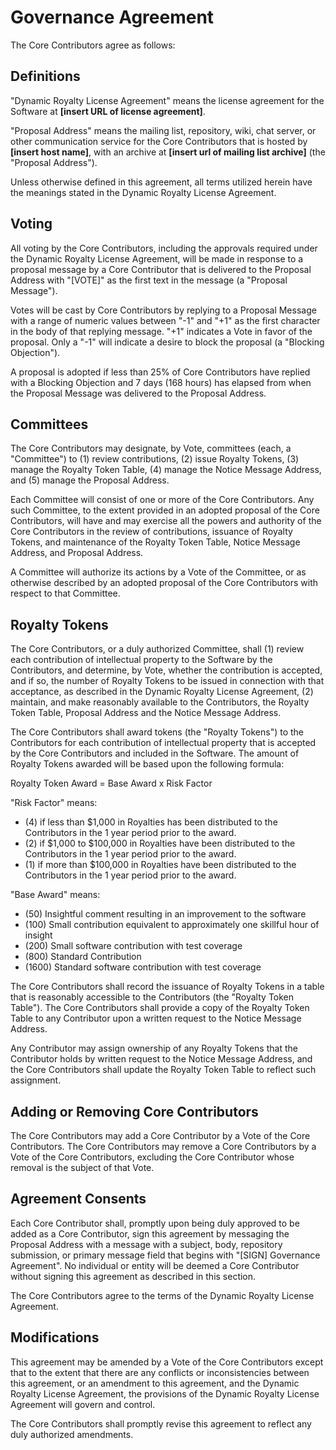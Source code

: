 # Governance Agreement

The Core Contributors agree as follows:

## Definitions

"Dynamic Royalty License Agreement" means the license agreement for the Software at **[insert URL of license agreement]**.

"Proposal Address" means the mailing list, repository, wiki, chat server, or other communication service for the Core Contributors that is hosted by **[insert host name]**, with an archive at **[insert url of mailing list archive]** (the "Proposal Address").

Unless otherwise defined in this agreement, all terms utilized herein have the meanings stated in the Dynamic Royalty License Agreement.

## Voting

All voting by the Core Contributors, including the approvals required under the Dynamic Royalty License Agreement, will be made in response to a proposal message by a Core Contributor that is delivered to the Proposal Address with "[VOTE]" as the first text in the message (a "Proposal Message").

Votes will be cast by Core Contributors by replying to a Proposal Message with a range of numeric values between "-1" and "+1" as the first character in the body of that replying message. "+1" indicates a Vote in favor of the proposal. Only a "-1" will indicate a desire to block the proposal (a "Blocking Objection").

A proposal is adopted if less than 25% of Core Contributors have replied with a Blocking Objection and 7 days (168 hours) has elapsed from when the Proposal Message was delivered to the Proposal Address.

## Committees

The Core Contributors may designate, by Vote, committees (each, a "Committee") to (1) review contributions, (2) issue Royalty Tokens, (3) manage the Royalty Token Table, (4) manage the Notice Message Address, and (5) manage the Proposal Address.

Each Committee will consist of one or more of the Core Contributors. Any such Committee, to the extent provided in an adopted proposal of the Core Contributors, will have and may exercise all the powers and authority of the Core Contributors in the review of contributions, issuance of Royalty Tokens, and maintenance of the Royalty Token Table, Notice Message Address, and Proposal Address.

A Committee will authorize its actions by a Vote of the Committee, or as otherwise described by an adopted proposal of the Core Contributors with respect to that Committee.

## Royalty Tokens

The Core Contributors, or a duly authorized Committee, shall (1) review each contribution of intellectual property to the Software by the Contributors, and determine, by Vote, whether the contribution is accepted, and if so, the number of Royalty Tokens to be issued in connection with that acceptance, as described in the Dynamic Royalty License Agreement, (2) maintain, and make reasonably available to the Contributors, the Royalty Token Table, Proposal Address and the Notice Message Address.

The Core Contributors shall award tokens (the "Royalty Tokens") to the Contributors for each contribution of intellectual property that is accepted by the Core Contributors and included in the Software. The amount of Royalty Tokens awarded will be based upon the following formula:

Royalty Token Award = Base Award x Risk Factor

"Risk Factor" means:

- (4) if less than $1,000 in Royalties has been distributed to the Contributors in the 1 year period prior to the award.
- (2) if $1,000 to $100,000 in Royalties have been distributed to the Contributors in the 1 year period prior to the award.
- (1) if more than $100,000 in Royalties have been distributed to the Contributors in the 1 year period prior to the award.

"Base Award" means:
- (50) Insightful comment resulting in an improvement to the software
- (100) Small contribution equivalent to approximately one skillful hour of insight
- (200) Small software contribution with test coverage
- (800) Standard Contribution
- (1600) Standard software contribution with test coverage

The Core Contributors shall record the issuance of Royalty Tokens in a table that is reasonably accessible to the Contributors (the "Royalty Token Table"). The Core Contributors shall provide a copy of the Royalty Token Table to any Contributor upon a written request to the Notice Message Address.

Any Contributor may assign ownership of any Royalty Tokens that the Contributor holds by written request to the Notice Message Address, and the Core Contributors shall update the Royalty Token Table to reflect such assignment.

## Adding or Removing Core Contributors

The Core Contributors may add a Core Contributor by a Vote of the Core Contributors. The Core Contributors may remove a Core Contributors by a Vote of the Core Contributors, excluding the Core Contributor whose removal is the subject of that Vote.

## Agreement Consents

Each Core Contributor shall, promptly upon being duly approved to be added as a Core Contributor, sign this agreement by messaging the Proposal Address with a message with a subject, body, repository submission, or primary message field that begins with "[SIGN] Governance Agreement". No individual or entity will be deemed a Core Contributor without signing this agreement as described in this section.

The Core Contributors agree to the terms of the Dynamic Royalty License Agreement.

## Modifications

This agreement may be amended by a Vote of the Core Contributors except that to the extent that there are any conflicts or inconsistencies between this agreement, or an amendment to this agreement, and the Dynamic Royalty License Agreement, the provisions of the Dynamic Royalty License Agreement will govern and control.

The Core Contributors shall promptly revise this agreement to reflect any duly authorized amendments.
